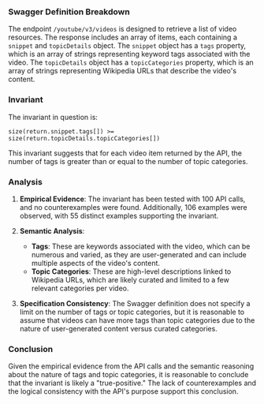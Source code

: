 ### Swagger Definition Breakdown
The endpoint `/youtube/v3/videos` is designed to retrieve a list of video resources. The response includes an array of items, each containing a `snippet` and `topicDetails` object. The `snippet` object has a `tags` property, which is an array of strings representing keyword tags associated with the video. The `topicDetails` object has a `topicCategories` property, which is an array of strings representing Wikipedia URLs that describe the video's content.

### Invariant
The invariant in question is:

`size(return.snippet.tags[]) >= size(return.topicDetails.topicCategories[])`

This invariant suggests that for each video item returned by the API, the number of tags is greater than or equal to the number of topic categories.

### Analysis
1. **Empirical Evidence**: The invariant has been tested with 100 API calls, and no counterexamples were found. Additionally, 106 examples were observed, with 55 distinct examples supporting the invariant.

2. **Semantic Analysis**: 
   - **Tags**: These are keywords associated with the video, which can be numerous and varied, as they are user-generated and can include multiple aspects of the video's content.
   - **Topic Categories**: These are high-level descriptions linked to Wikipedia URLs, which are likely curated and limited to a few relevant categories per video.

3. **Specification Consistency**: The Swagger definition does not specify a limit on the number of tags or topic categories, but it is reasonable to assume that videos can have more tags than topic categories due to the nature of user-generated content versus curated categories.

### Conclusion
Given the empirical evidence from the API calls and the semantic reasoning about the nature of tags and topic categories, it is reasonable to conclude that the invariant is likely a "true-positive." The lack of counterexamples and the logical consistency with the API's purpose support this conclusion.
